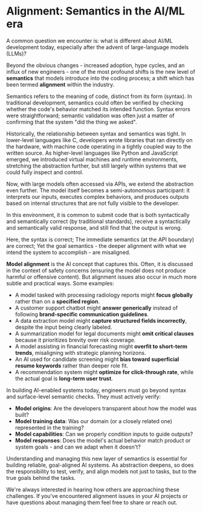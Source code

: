 # Alignment: Semantics in the AI/ML era

A common question we encounter is: what is different about AI/ML development today, especially after the advent of large-language models (LLMs)?

Beyond the obvious changes - increased adoption, hype cycles, and an influx of new engineers - one of the most profound shifts is the new level of **semantics** that models introduce into the coding process; a shift which has been termed **alignment** within the industry.

Semantics refers to the meaning of code, distinct from its form (syntax). In traditional development, semantics could often be verified by checking whether the code's behavior matched its intended function. Syntax errors were straightforward; semantic validation was often just a matter of confirming that the system "did the thing we asked".

Historically, the relationship between syntax and semantics was tight. In lower-level languages like C, developers wrote libraries that ran directly on the hardware, with machine code operating in a tightly coupled way to the written source. As higher-level languages like Python and JavaScript emerged, we introduced virtual machines and runtime environments, stretching the abstraction further, but still largely within systems that we could fully inspect and control.

Now, with large models often accessed via APIs, we extend the abstraction even further. The model itself becomes a semi-autonomous participant: it interprets our inputs, executes complex behaviors, and produces outputs based on internal structures that are not fully visible to the developer.

In this environment, it is common to submit code that is both syntactically and semantically correct (by traditional standards), receive a syntactically and semantically valid response, and still find that the output is wrong. 

Here, the syntax is correct; The immediate semantics (at the API boundary) are correct; Yet the goal semantics - the deeper alignment with what we intend the system to accomplish - are misaligned.

**Model alignment** is the AI concept that captures this. Often, it is discussed in the context of safety concerns (ensuring the model does not produce harmful or offensive content). But alignment issues also occur in much more subtle and practical ways. Some examples:

- A model tasked with processing radiology reports might **focus globally** rather than on a **specified region**.
- A customer support chatbot might **answer generically** instead of following **brand-specific communication guidelines**.
- A data extraction model might **capture structured fields incorrectly**, despite the input being clearly labeled.
- A summarization model for legal documents might **omit critical clauses** because it prioritizes brevity over risk coverage.
- A model assisting in financial forecasting might **overfit to short-term trends**, misaligning with strategic planning horizons.
- An AI used for candidate screening might **bias toward superficial resume keywords** rather than deeper role fit.
- A recommendation system might **optimize for click-through rate**, while the actual goal is **long-term user trust**.

In building AI-enabled systems today, engineers must go beyond syntax and surface-level semantic checks. They must actively verify:

- **Model origins**: Are the developers transparent about how the model was built?
- **Model training data**: Was our domain (or a closely related one) represented in the training?
- **Model capabilities**: Can we properly condition inputs to guide outputs?
- **Model responses**: Does the model's actual behavior match product or system goals - and can we adapt when it doesn't?

Understanding and managing this new layer of semantics is essential for building reliable, goal-aligned AI systems. As abstraction deepens, so does the responsibility to test, verify, and align models not just to tasks, but to the true goals behind the tasks.

We're always interested in hearing how others are approaching these challenges. If you've encountered alignment issues in your AI projects or have questions about managing them feel free to share or reach out.
